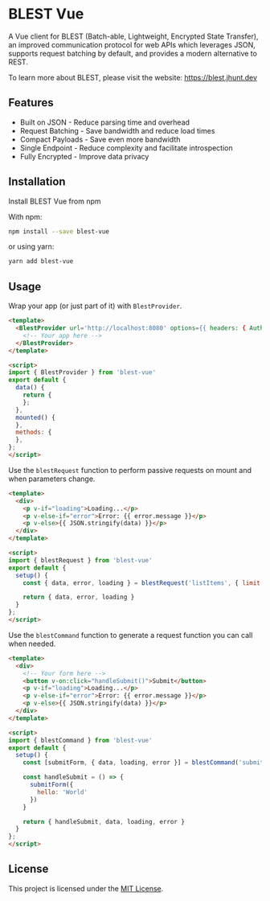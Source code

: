 # BLEST Vue

A Vue client for BLEST (Batch-able, Lightweight, Encrypted State Transfer), an improved communication protocol for web APIs which leverages JSON, supports request batching by default, and provides a modern alternative to REST.

To learn more about BLEST, please visit the website: https://blest.jhunt.dev

## Features

- Built on JSON - Reduce parsing time and overhead
- Request Batching - Save bandwidth and reduce load times
- Compact Payloads - Save even more bandwidth
- Single Endpoint - Reduce complexity and facilitate introspection
- Fully Encrypted - Improve data privacy

## Installation

Install BLEST Vue from npm

With npm:
```bash
npm install --save blest-vue
```
or using yarn:
```bash
yarn add blest-vue
```

## Usage

Wrap your app (or just part of it) with `BlestProvider`.

```html
<template>
  <BlestProvider url='http://localhost:8080' options={{ headers: { Authorization: 'Bearer token' } }}>
    <!-- Your app here -->
  </BlestProvider>
</template>

<script>
import { BlestProvider } from 'blest-vue'
export default {
  data() {
    return {
    };
  },
  mounted() {
  },
  methods: {
  },
};
</script>
```

Use the `blestRequest` function to perform passive requests on mount and when parameters change.

```html
<template>
  <div>
    <p v-if="loading">Loading...</p>
    <p v-else-if="error">Error: {{ error.message }}</p>
    <p v-else>{{ JSON.stringify(data) }}</p>
  </div>
</template>

<script>
import { blestRequest } from 'blest-vue'
export default {
  setup() {
    const { data, error, loading } = blestRequest('listItems', { limit: 24 }, ['data', ['pageInfo', ['endCursor', 'hasNextPage']]])

    return { data, error, loading }
  }
};
</script>
```

Use the `blestCommand` function to generate a request function you can call when needed.

```html
<template>
  <div>
    <!-- Your form here -->
    <button v-on:click="handleSubmit()">Submit</button>
    <p v-if="loading">Loading...</p>
    <p v-else-if="error">Error: {{ error.message }}</p>
    <p v-else>{{ JSON.stringify(data) }}</p>
  </div>
</template>

<script>
import { blestCommand } from 'blest-vue'
export default {
  setup() {
    const [submitForm, { data, loading, error }] = blestCommand('submitForm')

    const handleSubmit = () => {
      submitForm({
        hello: 'World'
      })
    }

    return { handleSubmit, data, loading, error }
  }
};
</script>
```

## License

This project is licensed under the [MIT License](LICENSE).